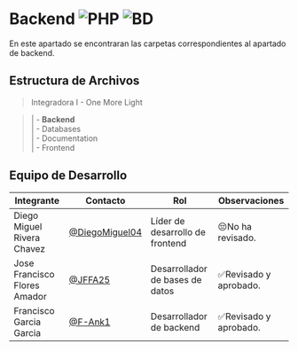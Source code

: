 # Backend ![PHP](https://img.shields.io/badge/php-%23777BB4.svg?style=for-the-badge&logo=php&logoColor=white) ![BD](https://img.shields.io/badge/MySQL-00000F?style=for-the-badge&logo=mysql&logoColor=white)
En este apartado se encontraran las carpetas correspondientes al apartado de backend.

## Estructura de Archivos

>Integradora I - One More Light<br>

>| - **Backend**<br>
>| - Databases<br>
>| - Documentation<br>
>| - Frontend


## Equipo de Desarrollo

|Integrante|Contacto|Rol|Observaciones|
|------------|--------|---|---|
|Diego Miguel Rivera Chavez|[@DiegoMiguel04](https://github.com/DiegoMiguel04)|Líder de desarrollo de frontend|😔No ha revisado.|
|Jose Francisco Flores Amador|[@JFFA25](https://github.com/JFFA25)|Desarrollador de bases de datos|✅Revisado y aprobado.|
|Francisco Garcia Garcia|[@F-Ank1](https://github.com/F-Ank1)|Desarrollador de backend|✅Revisado y aprobado.|